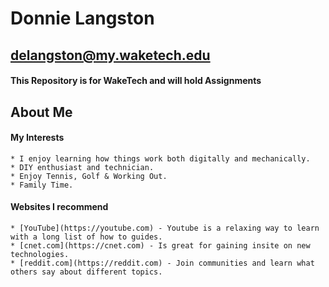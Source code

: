 # Donnie Langston

## delangston@my.waketech.edu

#### This Repository is for WakeTech and will hold Assignments

## About Me
#### My Interests
	* I enjoy learning how things work both digitally and mechanically.
	* DIY enthusiast and technician.
	* Enjoy Tennis, Golf & Working Out.
	* Family Time.
	
#### Websites I recommend
	* [YouTube](https://youtube.com) - Youtube is a relaxing way to learn  with a long list of how to guides.
	* [cnet.com](https://cnet.com) - Is great for gaining insite on new technologies.
	* [reddit.com](https://reddit.com) - Join communities and learn what others say about different topics.
	

